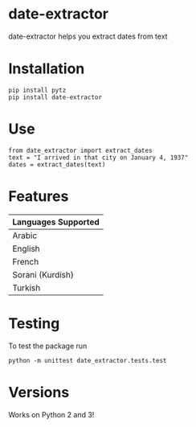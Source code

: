 # date-extractor
date-extractor helps you extract dates from text

# Installation
```
pip install pytz
pip install date-extractor
```

# Use
```
from date_extractor import extract_dates
text = "I arrived in that city on January 4, 1937"
dates = extract_dates(text)
```

# Features
| Languages Supported |
| ------------------- |
| Arabic |
| English |
| French |
| Sorani (Kurdish) |
| Turkish |

# Testing
To test the package run
```
python -m unittest date_extractor.tests.test
```

# Versions
Works on Python 2 and 3!
